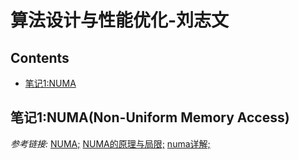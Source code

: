 # 算法设计与性能优化-刘志文
## Contents
- [笔记1:NUMA](#笔记1numanon-uniform-memory-access)


## 笔记1:NUMA(Non-Uniform Memory Access) 
*参考链接:* [NUMA;](https://blog.csdn.net/ibless/article/details/80114009) [NUMA的原理与局限;](https://blog.csdn.net/liguangxianbin/article/details/80797400) [numa详解;](https://blog.csdn.net/wylfengyujiancheng/article/details/85417675)
  
